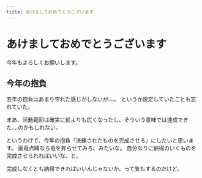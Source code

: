 ```yaml
---
title: あけましておめでとうございます
---
```


# あけましておめでとうございます

今年もよろしくお願いします。

## 今年の抱負

去年の抱負はあまり守れた感じがしないが‥‥。
というか設定していたことも忘れていた。

まあ、活動範囲は確実に前よりも広くなったし、そういう意味では達成できた‥‥のかもしれない。

というわけで、今年の抱負「洗練されたものを完成させろ」にしたいと思います。
画竜点睛なら竜を昇らせてみろ、みたいな。
自分なりに納得のいくものを完成させられればいいな、と。

完成しなくとも納得できればいいんじゃないか、って気もするのだけど。
